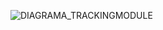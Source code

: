 ![DIAGRAMA_TRACKINGMODULE](https://user-images.githubusercontent.com/107650526/223210232-6efcff49-23d9-439a-a844-7b51c0f5f85e.png)
